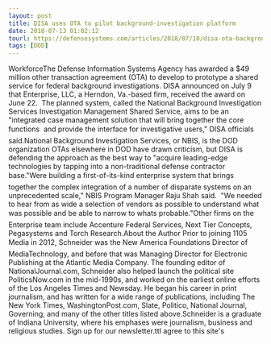 ```yaml
---
layout: post
title: DISA uses OTA to pilot background-investigation platform
date: 2018-07-13 01:02:12
tourl: https://defensesystems.com/articles/2018/07/10/disa-ota-background-investigations.aspx
tags: [DOD]
---
```

WorkforceThe Defense Information Systems Agency has awarded a $49 million other transaction agreement (OTA) to develop to prototype a shared service for federal background investigations. DISA announced on July 9 that Enterprise, LLC, a Herndon, Va.-based firm, received the award on June 22.  The planned system, called the National Background Investigation Services Investigation Management Shared Service, aims to be an "integrated case management solution that will bring together the core functions  and provide the interface for investigative users," DISA officials said.National Background Investigation Services, or NBIS, is the DOD organization OTAs elsewhere in DOD have drawn criticism, but DISA is defending the approach as the best way to "acquire leading-edge technologies by tapping into a non-traditional defense contractor base."Were building a first-of-its-kind enterprise system that brings together the complex integration of a number of disparate systems on an unprecedented scale," NBIS Program Manager Raju Shah said.  "We needed to hear from as wide a selection of vendors as possible to understand what was possible and be able to narrow to whats probable."Other firms on the Enterprise team include Accenture Federal Services, Next Tier Concepts, Pegasystems and Torch Research.About the Author Prior to joining 1105 Media in 2012, Schneider was the New America Foundations Director of MediaTechnology, and before that was Managing Director for Electronic Publishing at the Atlantic Media Company. The founding editor of NationalJournal.com, Schneider also helped launch the political site PoliticsNow.com in the mid-1990s, and worked on the earliest online efforts of the Los Angeles Times and Newsday. He began his career in print journalism, and has written for a wide range of publications, including The New York Times, WashingtonPost.com, Slate, Politico, National Journal, Governing, and many of the other titles listed above.Schneider is a graduate of Indiana University, where his emphases were journalism, business and religious studies. Sign up for our newsletter.ttI agree to this site's 